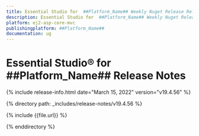 ```yaml
---
title: Essential Studio for  ##Platform_Name## Weekly Nuget Release Release Notes  
description: Essential Studio for  ##Platform_Name## Weekly Nuget Release Release Notes  
platform: ej2-asp-core-mvc
publishingplatform: ##Platform_Name##
documentation: ug
---
```


# Essential Studio&reg; for  ##Platform_Name##  Release Notes  

{% include release-info.html date="March 15, 2022"  version="v19.4.56" %} 

{% directory path: _includes/release-notes/v19.4.56 %}

{% include {{file.url}} %}

{% enddirectory %}
